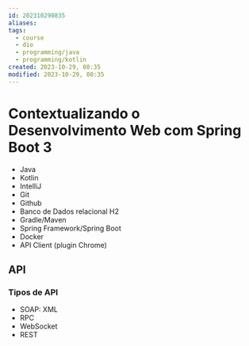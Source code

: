 ```yaml
---
id: 202310290835
aliases: 
tags:
  - course
  - dio
  - programming/java
  - programming/kotlin
created: 2023-10-29, 08:35
modified: 2023-10-29, 08:35
---
```

# Contextualizando o Desenvolvimento Web com Spring Boot 3

- Java
- Kotlin
- IntelliJ
- Git
- Github
- Banco de Dados relacional H2
- Gradle/Maven
- Spring Framework/Spring Boot
- Docker
- API Client (plugin Chrome)

## API

### Tipos de API

- SOAP: XML
- RPC
- WebSocket
- REST